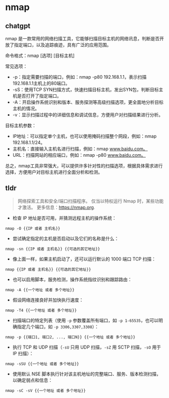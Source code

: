# nmap 
## chatgpt 
nmap 是一款常用的网络扫描工具，它能够扫描目标主机的网络讯息，判断是否开放了指定端口，以及追踪痕迹，具有广泛的应用范围。

命令格式：nmap [选项] [目标主机]

常见选项：

- -p：指定需要扫描的端口，例如：nmap -p80 192.168.1.1，表示扫描192.168.1.1主机上的80端口。
- -sS：使用TCP SYN扫描方式，快速扫描目标主机，发出SYN包，判断目标主机是否打开了指定端口。
- -A：开启操作系统识别和版本、服务探测等高级扫描选项，更全面地分析目标主机的情况。
- -v：显示扫描过程中的详细信息和调试信息，方便用户对扫描结果进行分析。

目标主机参数：

- IP地址：可以指定单个主机，也可以使用掩码扫描整个网段，例如：nmap 192.168.1.1/24。
- 主机名：直接输入主机名进行扫描，例如：nmap www.baidu.com。
- URL：扫描网站的相应端口，例如：nmap -p80 www.baidu.com。

总之，nmap工具非常强大，可以提供许多针对性的扫描选项，根据具体需求进行选择，方便用户对目标主机进行全面分析和检测。 

## tldr 
 
> 网络探索工具和安全/端口扫描程序。
> 仅当以特权运行 Nmap 时，某些功能才激活。
> 更多信息：<https://nmap.org>.

- 检查 IP 地址是否可用，并猜测远程主机的操作系统：

`nmap -O {{IP 或者 主机名}}`

- 尝试确定指定的主机是否启动以及它们的名称是什么：

`nmap -sn {{IP 或者 主机名}} {{可选的其它地址}}`

- 像上面一样，如果主机启动了，还可以运行默认的 1000 端口 TCP 扫描：

`nmap {{IP 或者 主机名}} {{可选的其它地址}}`

- 也可以启用脚本，服务检测，操作系统指纹识别和跟踪路由：

`nmap -A {{一个地址 或者 多个地址}}`

- 假设网络连接良好并加快执行速度：

`nmap -T4 {{一个地址 或者 多个地址}}`

- 扫描端口的特定列表（使用 `-p` 参数覆盖所有端口，如 `-p 1-65535`，也可以明确指定几个端口，如 `-p 3306,3307,3308`）：

`nmap -p {{端口1, 端口2, ..., 端口N}} {{一个地址 或者 多个地址}}`

- 执行 TCP 和 UDP 扫描（`-sU` 只用 UDP 扫描，`-sZ` 用 SCTP 扫描，`-sO` 用于 IP 扫描）：

`nmap -sSU {{一个地址 或者 多个地址}}`

- 使用默认 NSE 脚本执行针对该主机地址的完整端口、服务、版本检测扫描，以确定弱点和信息：

`nmap -sC -sV {{一个地址 或者 多个地址}}`
